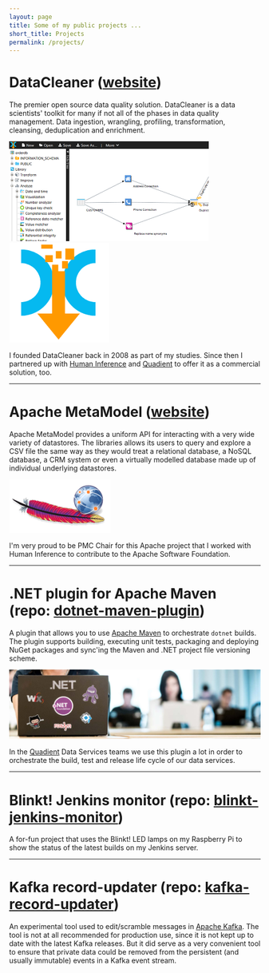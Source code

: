 ```yaml
---
layout: page
title: Some of my public projects ...
short_title: Projects
permalink: /projects/
---
```


# DataCleaner <span class="headerlink">([website](https://datacleaner.github.io))</span>

The premier open source data quality solution. DataCleaner is a data scientists' toolkit for many if not all of the phases in data quality management. Data ingestion, wrangling, profiling, transformation, cleansing, deduplication and enrichment.

<img src="/assets/dc-screenshot-200.png" /><img src="/assets/dc-logo-200.png" />

I founded DataCleaner back in 2008 as part of my studies. Since then I partnered up with [Human Inference](http://www.humaninference.com) and [Quadient](http://www.quadient.com) to offer it as a commercial solution, too.

<hr />

# Apache MetaModel <span class="headerlink">([website](https://metamodel.apache.org))</span>

Apache MetaModel provides a uniform API for interacting with a very wide variety of datastores. The libraries allows its users to query and explore a CSV file the same way as they would treat a relational database, a NoSQL database, a CRM system or even a virtually modelled database made up of individual underlying datastores.

<img src="/assets/metamodel-logo.png" />

I'm very proud to be PMC Chair for this Apache project that I worked with Human Inference to contribute to the Apache Software Foundation.

<hr />

# .NET plugin for Apache Maven <span class="headerlink">(repo: [dotnet-maven-plugin](https://github.com/kaspersorensen/dotnet-maven-plugin))</span>

A plugin that allows you to use [Apache Maven](https://maven.apache.org) to orchestrate `dotnet` builds. The plugin supports building, executing unit tests, packaging and deploying NuGet packages and sync'ing the Maven and .NET project file versioning scheme.

<img src="/assets/dotnet-foundation-banner.jpg" />

In the [Quadient](https://www.quadient.com) Data Services teams we use this plugin a lot in order to orchestrate the build, test and release life cycle of our data services.

<hr />

# Blinkt! Jenkins monitor <span class="headerlink">(repo: [blinkt-jenkins-monitor](https://github.com/kaspersorensen/blinkt-jenkins-monitor))</span>

A for-fun project that uses the Blinkt! LED lamps on my Raspberry Pi to show the status of the latest builds on my Jenkins server.

<hr />

# Kafka record-updater <span class="headerlink">(repo: [kafka-record-updater](https://github.com/kaspersorensen/kafka-record-updater))</span>

An experimental tool used to edit/scramble messages in [Apache Kafka](https://kafka.apache.org). The tool is not at all recommended for production use, since it is not kept up to date with the latest Kafka releases. But it did serve as a very convenient tool to ensure that private data could be removed from the persistent (and usually immutable) events in a Kafka event stream.
